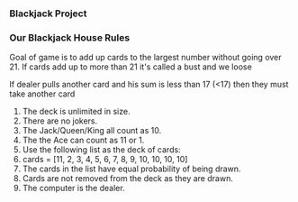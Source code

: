 ### Blackjack Project
### Our Blackjack House Rules 

Goal of game is to add up cards to the largest number without going over 21. 
If cards add up to more than 21 it's called a bust and we loose 

If dealer pulls another card and his sum is less than 17 (<17) then they must take another card 

1. The deck is unlimited in size. 
2. There are no jokers. 
3. The Jack/Queen/King all count as 10.
4. The the Ace can count as 11 or 1.
5. Use the following list as the deck of cards:
6. cards = [11, 2, 3, 4, 5, 6, 7, 8, 9, 10, 10, 10, 10]
7. The cards in the list have equal probability of being drawn.
8. Cards are not removed from the deck as they are drawn.
9. The computer is the dealer.


